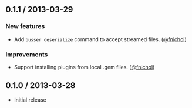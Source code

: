 ## 0.1.1 / 2013-03-29

### New features

* Add `busser deserialize` command to accept streamed files. ([@fnichol][])

### Improvements

* Support installing plugins from local .gem files. ([@fnichol][])

## 0.1.0 / 2013-03-28

* Initial release

[@fnichol]: https://github.com/fnichol
<!--- The following link definition list is generated by PimpMyChangelog --->
[@fnichol]: https://github.com/fnichol